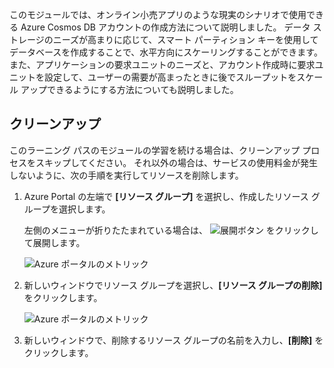 このモジュールでは、オンライン小売アプリのような現実のシナリオで使用できる Azure Cosmos DB アカウントの作成方法について説明しました。 データ ストレージのニーズが高まりに応じて、スマート パーティション キーを使用してデータベースを作成することで、水平方向にスケーリングすることができます。 また、アプリケーションの要求ユニットのニーズと、アカウント作成時に要求ユニットを設定して、ユーザーの需要が高まったときに後でスループットをスケール アップできるようにする方法についても説明しました。

## <a name="cleanup"></a>クリーンアップ

このラーニング パスのモジュールの学習を続ける場合は、クリーンアップ プロセスをスキップしてください。 それ以外の場合は、サービスの使用料金が発生しないように、次の手順を実行してリソースを削除します。

1. Azure Portal の左端で **[リソース グループ]** を選択し、作成したリソース グループを選択します。  

    左側のメニューが折りたたまれている場合は、 ![展開ボタン](../media-draft/6-expand.png) をクリックして展開します。

   ![Azure ポータルのメトリック](../media-draft/6-resources-select.png)

1. 新しいウィンドウでリソース グループを選択し、**[リソース グループの削除]** をクリックします。

   ![Azure ポータルのメトリック](../media-draft/6-delete-resources.png)

1. 新しいウィンドウで、削除するリソース グループの名前を入力し、**[削除]** をクリックします。

